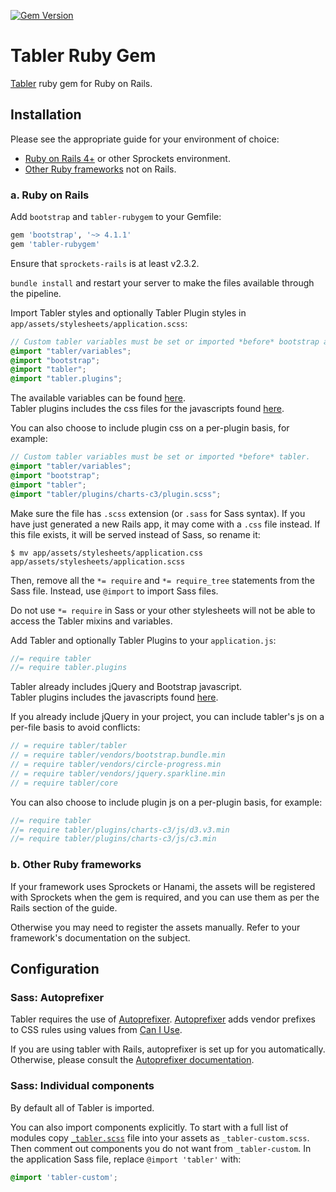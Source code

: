 [![Gem Version](https://badge.fury.io/rb/tabler-rubygem.svg)](https://badge.fury.io/rb/tabler-rubygem)

# Tabler Ruby Gem

[Tabler][tabler-home] ruby gem for Ruby on Rails.

## Installation

Please see the appropriate guide for your environment of choice:

* [Ruby on Rails 4+](#a-ruby-on-rails) or other Sprockets environment.
* [Other Ruby frameworks](#b-other-ruby-frameworks) not on Rails.

### a. Ruby on Rails

Add `bootstrap` and `tabler-rubygem` to your Gemfile:

```ruby
gem 'bootstrap', '~> 4.1.1'
gem 'tabler-rubygem'
```

Ensure that `sprockets-rails` is at least v2.3.2.

`bundle install` and restart your server to make the files available through the pipeline.

Import Tabler styles and optionally Tabler Plugin styles in `app/assets/stylesheets/application.scss`:

```scss
// Custom tabler variables must be set or imported *before* bootstrap and tabler.
@import "tabler/variables";
@import "bootstrap";
@import "tabler";
@import "tabler.plugins";
```

The available variables can be found [here][tabler-variables.scss].  
Tabler plugins includes the css files for the javascripts found [here][tabler-plugins].

You can also choose to include plugin css on a per-plugin basis, for example:

```scss
// Custom tabler variables must be set or imported *before* tabler.
@import "tabler/variables";
@import "bootstrap";
@import "tabler";
@import "tabler/plugins/charts-c3/plugin.scss";
```

Make sure the file has `.scss` extension (or `.sass` for Sass syntax). If you have just generated a new Rails app,
it may come with a `.css` file instead. If this file exists, it will be served instead of Sass, so rename it:

```console
$ mv app/assets/stylesheets/application.css app/assets/stylesheets/application.scss
```

Then, remove all the `*= require` and `*= require_tree` statements from the Sass file. Instead, use `@import` to import Sass files.

Do not use `*= require` in Sass or your other stylesheets will not be able to access the Tabler mixins and variables.

Add Tabler and optionally Tabler Plugins to your `application.js`:

```js
//= require tabler
//= require tabler.plugins
```

Tabler already includes jQuery and Bootstrap javascript.  
Tabler plugins includes the javascripts found [here][tabler-plugins].

If you already include jQuery in your project, you can include tabler's js on a per-file basis to avoid conflicts:

```js
// = require tabler/tabler
// = require tabler/vendors/bootstrap.bundle.min
// = require tabler/vendors/circle-progress.min
// = require tabler/vendors/jquery.sparkline.min
// = require tabler/core
```

You can also choose to include plugin js on a per-plugin basis, for example:

```js
//= require tabler
//= require tabler/plugins/charts-c3/js/d3.v3.min
//= require tabler/plugins/charts-c3/js/c3.min
```

### b. Other Ruby frameworks

If your framework uses Sprockets or Hanami,
the assets will be registered with Sprockets when the gem is required,
and you can use them as per the Rails section of the guide.

Otherwise you may need to register the assets manually.
Refer to your framework's documentation on the subject.

## Configuration

### Sass: Autoprefixer

Tabler requires the use of [Autoprefixer][autoprefixer].
[Autoprefixer][autoprefixer] adds vendor prefixes to CSS rules using values from [Can I Use](http://caniuse.com/).

If you are using tabler with Rails, autoprefixer is set up for you automatically.
Otherwise, please consult the [Autoprefixer documentation][autoprefixer].

### Sass: Individual components

By default all of Tabler is imported.

You can also import components explicitly. To start with a full list of modules copy
[`_tabler.scss`](https://github.com/lightyrs/tabler-rubygem/blob/master/assets/stylesheets/_tabler.scss) file into your assets as `_tabler-custom.scss`.
Then comment out components you do not want from `_tabler-custom`.
In the application Sass file, replace `@import 'tabler'` with:

```scss
@import 'tabler-custom';
```

[tabler-home]: https://tabler.github.io/
[tabler-variables.scss]: https://github.com/lightyrs/tabler-rubygem/blob/master/assets/stylesheets/tabler/_variables.scss
[tabler-javascripts]: https://github.com/lightyrs/tabler-rubygem/tree/master/assets/javascripts
[tabler-plugins]:
https://github.com/tabler/tabler/tree/master/dist/assets/plugins
[autoprefixer]: https://github.com/ai/autoprefixer
[popper.js]: https://popper.js.org
